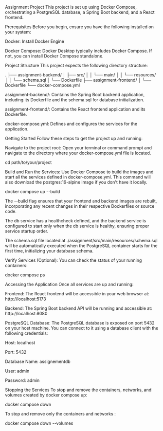 Assignment Project
This project is set up using Docker Compose, orchestrating a PostgreSQL database, a Spring Boot backend, and a React frontend.

Prerequisites
Before you begin, ensure you have the following installed on your system:

Docker: Install Docker Engine

Docker Compose: Docker Desktop typically includes Docker Compose. If not, you can install Docker Compose standalone.

Project Structure
This project expects the following directory structure:

.
├── assignment-backend/
│   ├── src/
│   │   └── main/
│   │       └── resources/
│   │           └── schema.sql
│   └── Dockerfile
├── assignment-frontend/
│   └── Dockerfile
└── docker-compose.yml

assignment-backend/: Contains the Spring Boot backend application, including its Dockerfile and the schema.sql for database initialization.

assignment-frontend/: Contains the React frontend application and its Dockerfile.

docker-compose.yml: Defines and configures the services for the application.

Getting Started
Follow these steps to get the project up and running:

Navigate to the project root:
Open your terminal or command prompt and navigate to the directory where your docker-compose.yml file is located.

cd path/to/your/project

Build and Run the Services:
Use Docker Compose to build the images and start all the services defined in docker-compose.yml. This command will also download the postgres:16-alpine image if you don't have it locally.

docker compose up --build

The --build flag ensures that your frontend and backend images are rebuilt, incorporating any recent changes in their respective Dockerfiles or source code.

The db service has a healthcheck defined, and the backend service is configured to start only when the db service is healthy, ensuring proper service startup order.

The schema.sql file located at ./assignment/src/main/resources/schema.sql will be automatically executed when the PostgreSQL container starts for the first time, initializing your database schema.

Verify Services (Optional):
You can check the status of your running containers:

docker compose ps

Accessing the Application
Once all services are up and running:

Frontend:
The React frontend will be accessible in your web browser at:
http://localhost:5173

Backend:
The Spring Boot backend API will be running and accessible at:
http://localhost:8080

PostgreSQL Database:
The PostgreSQL database is exposed on port 5432 on your host machine. You can connect to it using a database client with the following credentials:

Host: localhost

Port: 5432

Database Name: assignementdb

User: admin

Password: admin


Stopping the Services
To stop and remove the containers, networks, and volumes created by docker compose up:

docker compose down

To stop and remove only the containers and networks :

docker compose down --volumes
